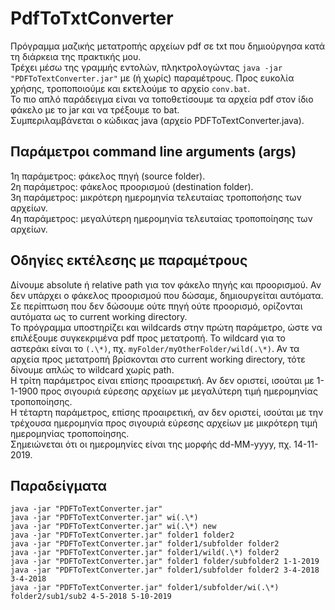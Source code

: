 # PdfToTxtConverter
Πρόγραμμα μαζικής μετατροπής αρχείων pdf σε txt που δημιούργησα κατά τη διάρκεια της πρακτικής μου.\
Τρέχει μέσω της γραμμής εντολών, πληκτρολογώντας ```java -jar "PDFToTextConverter.jar"``` με (ή χωρίς) παραμέτρους. Προς ευκολία χρήσης, τροποποιούμε και εκτελούμε το αρχείο ```conv.bat```.\
Το πιο απλό παράδειγμα είναι να τοποθετίσουμε τα αρχεία pdf στον ίδιο φάκελο με το jar και να τρέξουμε το bat.\
Συμπεριλαμβάνεται ο κώδικας java (αρχείο PDFToTextConverter.java).

## Παράμετροι command line arguments (args)
1η παράμετρος: φάκελος πηγή (source folder).\
2η παράμετρος: φάκελος προορισμού (destination folder).\
3η παράμετρος: μικρότερη ημερομηνία τελευταίας τροποποήσης των αρχείων.\
4η παράμετρος: μεγαλύτερη ημερομηνία τελευταίας τροποποίησης των αρχείων.

## Οδηγίες εκτέλεσης με παραμέτρους
Δίνουμε absolute ή relative path για τον φάκελο πηγής και προορισμού. Αν δεν υπάρχει ο φάκελος προορισμού που δώσαμε, δημιουργείται αυτόματα. Σε περίπτωση που δεν δώσουμε ούτε πηγή ούτε προορισμό, ορίζονται αυτόματα ως το current working directory.\
Το πρόγραμμα υποστηρίζει και wildcards στην πρώτη παράμετρο, ώστε να επιλέξουμε συγκεκριμένα pdf προς μετατροπή. Το wildcard για το αστεράκι είναι το ```(.\*)```, πχ. ```myFolder/myOtherFolder/wild(.\*)```. Αν τα αρχεία προς μετατροπή βρίσκονται στο current working directory, τότε δίνουμε απλώς το wildcard χωρίς path.\
Η τρίτη παράμετρος είναι επίσης προαιρετική. Αν δεν οριστεί, ισούται με 1-1-1900 προς σιγουριά εύρεσης αρχείων με μεγαλύτερη τιμή ημερομηνίας τροποποίησης.\
Η τέταρτη παράμετρος, επίσης προαιρετική, αν δεν οριστεί, ισούται με την τρέχουσα ημερομηνία προς σιγουριά εύρεσης αρχείων με μικρότερη τιμή ημερομηνίας τροποποίησης.\
Σημειώνεται ότι οι ημερομηνίες είναι της μορφής dd-MM-yyyy, πχ. 14-11-2019.

## Παραδείγματα
```
java -jar "PDFToTextConverter.jar"
java -jar "PDFToTextConverter.jar" wi(.\*)
java -jar "PDFToTextConverter.jar" wi(.\*) new
java -jar "PDFToTextConverter.jar" folder1 folder2
java -jar "PDFToTextConverter.jar" folder1/subfolder folder2
java -jar "PDFToTextConverter.jar" folder1/wild(.\*) folder2
java -jar "PDFToTextConverter.jar" folder1 folder/subfolder2 1-1-2019
java -jar "PDFToTextConverter.jar" folder1/subfolder folder2 3-4-2018 3-4-2018
java -jar "PDFToTextConverter.jar" folder1/subfolder/wi(.\*) folder2/sub1/sub2 4-5-2018 5-10-2019
```
